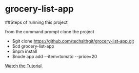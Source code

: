 # grocery-list-app

##Steps of running this project

from the command prompt clone the project

* $git clone https://github.com/techsithgit/grocery-list-app.git
* $cd grocery-list-app
* $npm install
* $node app add --item=tomato --price=20

[Watch the Tutorial]().
